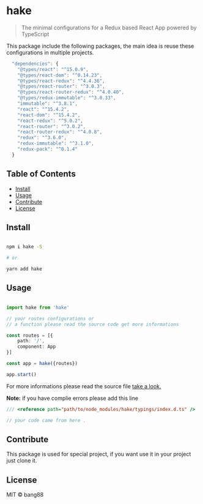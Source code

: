 # hake

> The minimal configurations for a Redux based React App powered by TypeScript

This package include the following packages, the main idea is reuse these configurations in multiple projects.

```js
  "dependencies": {
    "@types/react": "^15.0.9",
    "@types/react-dom": "^0.14.23",
    "@types/react-redux": "^4.4.36",
    "@types/react-router": "^3.0.3",
    "@types/react-router-redux": "^4.0.40",
    "@types/redux-immutable": "^3.0.33",
    "immutable": "^3.8.1",
    "react": "^15.4.2",
    "react-dom": "^15.4.2",
    "react-redux": "^5.0.2",
    "react-router": "^3.0.2",
    "react-router-redux": "^4.0.8",
    "redux": "^3.6.0",
    "redux-immutable": "^3.1.0",
    "redux-pack": "^0.1.4"
  }
```

## Table of Contents

- [Install](#install)
- [Usage](#usage)
- [Contribute](#contribute)
- [License](#license)

## Install

```sh

npm i hake -S 

# or

yarn add hake

```

## Usage

```ts

import hake from 'hake'

// your routes configurations or 
// a function please read the source code get more informations

const routes = [{
    path: '/',
    component: App
}]

const app = hake({routes})

app.start()

```

For more informations please read the source file [take a look. ](./src/index.tsx)

**Note:** if you have complie errors please add this line 

```ts
/// <reference path="path/to/node_modules/hake/typings/index.d.ts" />

// your code came from here .

```

## Contribute

This package is used for special project, if you want use it in your project just clone it.

## License

MIT © bang88

